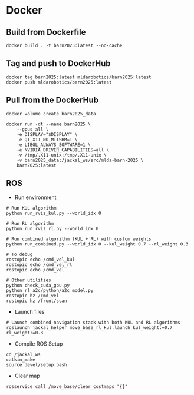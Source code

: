 # Docker

## Build from Dockerfile

```shell
docker build . -t barn2025:latest --no-cache
```

## Tag and push to DockerHub

```
docker tag barn2025:latest mldarobotics/barn2025:latest
docker push mldarobotics/barn2025:latest
```

## Pull from the DockerHub

```shell
docker volume create barn2025_data

docker run -dt --name barn2025 \
    --gpus all \
    -e DISPLAY="$DISPLAY" \
    -e QT_X11_NO_MITSHM=1 \
    -e LIBGL_ALWAYS_SOFTWARE=1 \
    -e NVIDIA_DRIVER_CAPABILITIES=all \
    -v /tmp/.X11-unix:/tmp/.X11-unix \
    -v barn2025_data:/jackal_ws/src/mlda-barn-2025 \
    barn2025:latest
```

## ROS

- Run environment
```shell
# Run KUL algorithm
python run_rviz_kul.py --world_idx 0

# Run RL algorithm
python run_rviz_rl.py --world_idx 0

# Run combined algorithm (KUL + RL) with custom weights
python run_combined.py --world_idx 0 --kul_weight 0.7 --rl_weight 0.3

# To debug
rostopic echo /cmd_vel_kul
rostopic echo /cmd_vel_rl
rostopic echo /cmd_vel

# Other utilities
python check_cuda_gpu.py 
python rl_a2c/python/a2c_model.py
rostopic hz /cmd_vel
rostopic hz /front/scan
```

- Launch files
```shell
# Launch combined navigation stack with both KUL and RL algorithms
roslaunch jackal_helper move_base_rl_kul.launch kul_weight:=0.7 rl_weight:=0.3
```

- Compile ROS Setup
```shell
cd /jackal_ws
catkin_make
source devel/setup.bash
```

- Clear map

```shell
rosservice call /move_base/clear_costmaps "{}"
```



